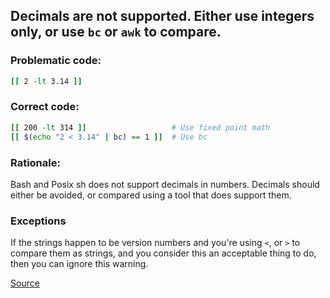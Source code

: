 ## Decimals are not supported. Either use integers only, or use `bc` or `awk` to compare.

### Problematic code:

```sh
[[ 2 -lt 3.14 ]]
```

### Correct code:

```sh
[[ 200 -lt 314 ]]                   # Use fixed point math
[[ $(echo "2 < 3.14" | bc) == 1 ]]  # Use bc
```

### Rationale:

Bash and Posix sh does not support decimals in numbers. Decimals should either be avoided, or compared using a tool that does support them.

### Exceptions

If the strings happen to be version numbers and you're using `<`, or `>` to compare them as strings, and you consider this an acceptable thing to do, then you can ignore this warning.

[Source](https://github.com/koalaman/shellcheck/wiki/SC2072)

